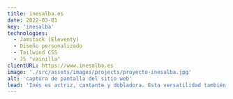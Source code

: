 ```yaml
---
title: inesalba.es
date: 2022-03-01
key: 'inesalba'
technologies:
  - Jamstack (Eleventy)
  - Diseño personalizado
  - Tailwind CSS
  - JS "vainilla"
clientURL: https://www.inesalba.es
image: './src/assets/images/projects/proyecto-inesalba.jpg'
alt: 'captura de pantalla del sitio web'
lead: 'Inés es actriz, cantante y dobladora. Esta versatilidad también debería estar representada en el sitio web. Al mismo tiempo, debe reflejar la capacidad de cambio de la actriz, por lo que tiene una estructura clara y sencilla. Inés es una persona alegre y positiva, es fácil trabajar con ella. Esto también se capta con pequeños acentos y colores lúdicos. '
---
```


